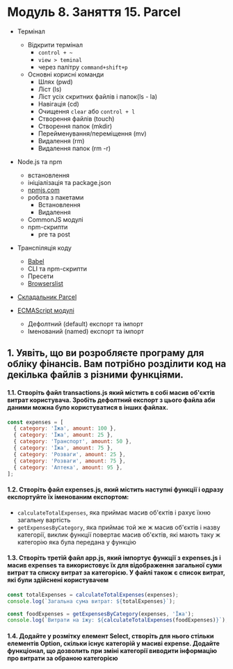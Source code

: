 # Модуль 8. Заняття 15. Parcel

- Термінал

  - Відкрити термінал
    - `control + ~`
    - `view > teminal`
    - через палітру `command+shift+p`
  - Основні корисні команди
    - Шлях (pwd)
    - Ліст (ls)
    - Ліст усіх скритних файлів і папок(ls - la)
    - Навігація (cd)
    - Очищення `clear` або `control + l`
    - Створення файлів (touch)
    - Створення папок (mkdir)
    - Перейменування/переміщення (mv)
    - Видалення (rm)
    - Видалення папок (rm -r)

- Node.js та npm
  - встановлення
  - ініціалізація та package.json
  - [npmjs.com](https://www.npmjs.com/)
  - робота з пакетами
    - Встановлення
    - Видалення
  - CommonJS модулі
  - npm-скрипти
    - pre та post
- Транспіляція коду
  - [Babel](https://babeljs.io/)
  - CLI та npm-скрипти
  - Пресети
  - [Browserslist](https://github.com/browserslist/browserslist)
- [Складальник Parcel](https://parceljs.org/)
- [ECMAScript модулі](https://exploringjs.com/es6/ch_modules.html)

  - Дефолтний (default) експорт та імпорт
  - Іменований (named) експорт та імпорт

## 1. Уявіть, що ви розробляєте програму для обліку фінансів. Вам потрібно розділити код на декілька файлів з різними функціями.

#### 1.1. Створіть файл transactions.js який містить в собі масив об'єктів витрат користувача. Зробіть дефолтний експорт з цього файла аби даними можна було користуватися в інших файлах.

```js
const expenses = [
  { category: 'Їжа', amount: 100 },
  { category: 'Їжа', amount: 25 },
  { category: 'Транспорт', amount: 50 },
  { category: 'Їжа', amount: 75 },
  { category: 'Розваги', amount: 25 },
  { category: 'Розваги', amount: 75 },
  { category: 'Аптека', amount: 95 },
];
```

#### 1.2. Створіть файл expenses.js, який містить наступні функції і одразу експортуйте їх іменованим експортом:

- `calculateTotalExpenses`, яка приймає масив об'єктів і рахує їхню загальну
  вартість
- `getExpensesByCategory`, яка приймає той же ж масив об'єктів і назву
  категорії, виклик функції повертає масив об'єктів, які мають таку ж категорію
  яка була передана у функцію

#### 1.3. Створіть третій файл app.js, який імпортує функції з expenses.js і масив expenses та використовує їх для відображення загальної суми витрат та списку витрат за категорією. У файлі також є список витрат, які були здійснені користувачем

```js
const totalExpenses = calculateTotalExpenses(expenses);
console.log(`Загальна сума витрат: ${totalExpenses}`);

const foodExpenses = getExpensesByCategory(expenses, 'Їжа');
console.log(`Витрати на їжу: ${calculateTotalExpenses(foodExpenses)}`);
```

#### 1.4. Додайте у розмітку елемент Select, створіть для нього стільки елементів Option, скільки існує категорій у масиві expense. Додайте функціонал, що дозволить при зміні категорії виводити інформацію про витрати за обраною категорією
